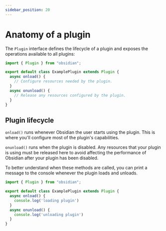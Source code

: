 ```yaml
---
sidebar_position: 20
---
```


# Anatomy of a plugin

The `Plugin` interface defines the lifecycle of a plugin and exposes the operations available to all plugins:

```ts {1,3} title="main.ts"
import { Plugin } from "obsidian";

export default class ExamplePlugin extends Plugin {
  async onload() {
    // Configure resources needed by the plugin.
  }
  async onunload() {
    // Release any resources configured by the plugin.
  }
}
```

## Plugin lifecycle

`onload()` runs whenever Obsidian the user starts using the plugin. This is where you'll configure most of the plugin's capabilities.

`onunload()` runs when the plugin is disabled. Any resources that your plugin is using must be released here to avoid affecting the performance of Obsidian after your plugin has been disabled.

To better understand when these methods are called, you can print a message to the console whenever the plugin loads and unloads.

```ts {5,8} title="main.ts"
import { Plugin } from "obsidian";

export default class ExamplePlugin extends Plugin {
  async onload() {
    console.log('loading plugin')
  }
  async onunload() {
    console.log('unloading plugin')
  }
}
```

